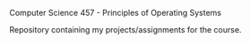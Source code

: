 Computer Science 457 - Principles of Operating Systems

Repository containing my projects/assignments for the course.
